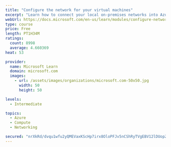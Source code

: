 ```yaml
---
title: "Configure the network for your virtual machines"
excerpt: "Learn how to connect your local on-premises networks into Azure using virtual networks, VPN gateways, and Azure ExpressRoute."
webUrl: https://docs.microsoft.com/en-us/learn/modules/configure-network-for-azure-virtual-machines/
type: course
price: Free
length: PT1H34M
ratings:
  count: 8998
  average: 4.660369
heat: 53

provider:
  name: Microsoft Learn
  domain: microsoft.com
  images:
    - url: /assets/images/organizations/microsoft.com-50x50.jpg
      width: 50
      height: 50

levels:
  - Intermediate

topics:
  - Azure
  - Compute
  - Networking

secured: "nrXkRd/dvqu1wfu2yQMEVaxKScHp7irx8OloPFJv5nCShRyTVgEBV12lDUopZNU5PVVidWUvuPQOLJHOXp0V3gKI9lq7uwjnd2JTbo0QLd7APdgY/jmPDFrWwch6xob5wMhoC3Tn+Wdv5yQXwxP42030EfDa1VsiqdtjPklJXCMTc7x4v89sQcMqU+Jr9qvFhm3YplJDEbQooF8o7TU5xWTuUhYrNFtTq0wOi0QDTmCGYGA/i+H+gtk1j7iEU6maVXQ3I5KnlOsS4e0c7z3i7x7KF+8BkOOV/+nVxd8Ebc0TdgXyF3o1PNXgZYKNDi7KR/Ssfcj9rKwsv0P9Y20gMmelNlReZmV3lBLPYdZepF3XsFRN/5HyUCBesZLo+5SceV/m3sG6IdHCO0LkzzurfcJRUYyipRO+GVy3AvAj2rI=;WUqg+n5Ch5qeL4oqcBjswQ=="
---
```


